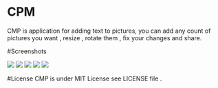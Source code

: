 # CPM
CMP is application for adding text to pictures, you can add any count of pictures
you want , resize , rotate them , fix your changes and share.

#Screenshots

![](https://github.com/Feghal/PhotoEdit/blob/master/PhotoEdit/Supporting%20Files/Photos/help1.jpg)
![](https://github.com/Feghal/PhotoEdit/blob/master/PhotoEdit/Supporting%20Files/Photos/help2.jpg)
![](https://github.com/Feghal/PhotoEdit/blob/master/PhotoEdit/Supporting%20Files/Photos/help3.jpg)
![](https://github.com/Feghal/PhotoEdit/blob/master/PhotoEdit/Supporting%20Files/Photos/help4.jpg)
![](https://github.com/Feghal/PhotoEdit/blob/master/PhotoEdit/Supporting%20Files/Photos/help5.jpg)

#License
CMP is under MIT License see LICENSE file .
